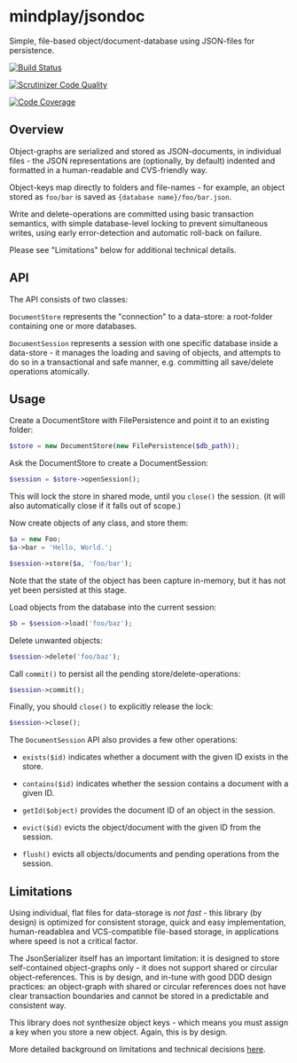 mindplay/jsondoc
================

Simple, file-based object/document-database using JSON-files for persistence.

[![Build Status](https://travis-ci.org/mindplay-dk/jsondoc.svg?branch=master)](https://travis-ci.org/mindplay-dk/jsondoc)

[![Scrutinizer Code Quality](https://scrutinizer-ci.com/g/mindplay-dk/jsondoc/badges/quality-score.png?b=master)](https://scrutinizer-ci.com/g/mindplay-dk/jsondoc/?branch=master)

[![Code Coverage](https://scrutinizer-ci.com/g/mindplay-dk/jsondoc/badges/coverage.png?b=master)](https://scrutinizer-ci.com/g/mindplay-dk/jsondoc/?branch=master)


Overview
--------

Object-graphs are serialized and stored as JSON-documents, in individual files -
the JSON representations are (optionally, by default) indented and formatted in a
human-readable and CVS-friendly way.

Object-keys map directly to folders and file-names - for example, an object
stored as `foo/bar` is saved as `{database name}/foo/bar.json`.

Write and delete-operations are committed using basic transaction semantics,
with simple database-level locking to prevent simultaneous writes, using
early error-detection and automatic roll-back on failure.

Please see "Limitations" below for additional technical details.


API
---

The API consists of two classes:

`DocumentStore` represents the "connection" to a data-store: a root-folder
containing one or more databases.

`DocumentSession` represents a session with one specific database inside a
data-store - it manages the loading and saving of objects, and attempts
to do so in a transactional and safe manner, e.g. committing all
save/delete operations atomically.


Usage
-----

Create a DocumentStore with FilePersistence and point it to an existing folder:

```PHP
$store = new DocumentStore(new FilePersistence($db_path));
```

Ask the DocumentStore to create a DocumentSession:

```PHP
$session = $store->openSession();
```

This will lock the store in shared mode, until you `close()` the session. (it will
also automatically close if it falls out of scope.)

Now create objects of any class, and store them:

```PHP
$a = new Foo;
$a->bar = 'Hello, World.';

$session->store($a, 'foo/bar');
```

Note that the state of the object has been capture in-memory, but it has not yet
been persisted at this stage.

Load objects from the database into the current session:

```PHP
$b = $session->load('foo/baz');
```

Delete unwanted objects:

```PHP
$session->delete('foo/baz');
```

Call `commit()` to persist all the pending store/delete-operations:

```PHP
$session->commit();
```

Finally, you should `close()` to explicitly release the lock:

```PHP
$session->close();
```

The `DocumentSession` API also provides a few other operations:

 * `exists($id)` indicates whether a document with the given ID exists in the store.

 * `contains($id)` indicates whether the session contains a document with a given ID.

 * `getId($object)` provides the document ID of an object in the session.

 * `evict($id)` evicts the object/document with the given ID from the session.

 * `flush()` evicts all objects/documents and pending operations from the session.


Limitations
-----------

Using individual, flat files for data-storage is *not fast* - this
library (by design) is optimized for consistent storage, quick and
easy implementation, human-readablea and VCS-compatible file-based
storage, in applications where speed is not a critical factor.

The JsonSerializer itself has an important limitation: it is designed
to store self-contained object-graphs only - it does not support shared
or circular object-references. This is by design, and in-tune with good
DDD design practices: an object-graph with shared or circular references
does not have clear transaction boundaries and cannot be stored in a
predictable and consistent way.

This library does not synthesize object keys - which means you must
assign a key when you store a new object. Again, this is by design.

More detailed background on limitations and technical decisions
[here](http://stackoverflow.com/questions/10489876).
